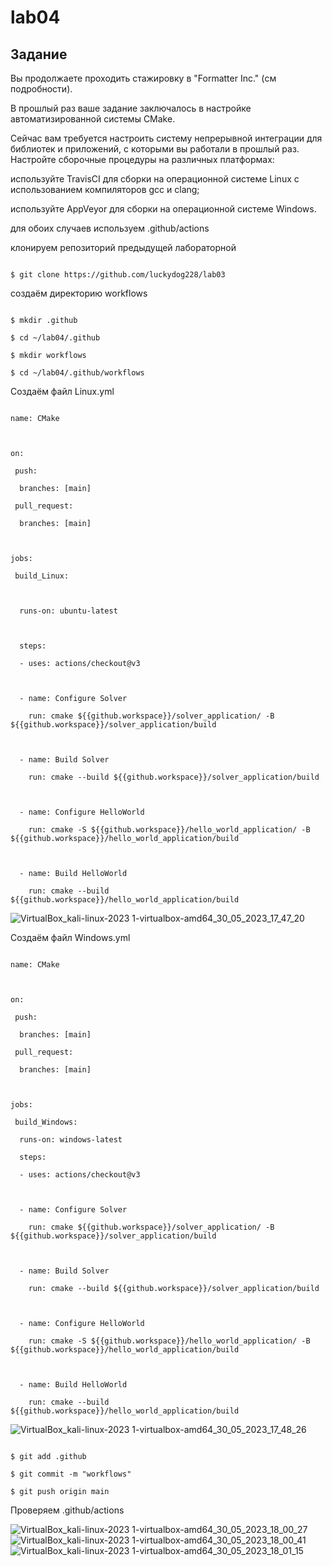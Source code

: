 # lab04


## Задание

Вы продолжаете проходить стажировку в "Formatter Inc." (см подробности).



В прошлый раз ваше задание заключалось в настройке автоматизированной системы CMake.



Сейчас вам требуется настроить систему непрерывной интеграции для библиотек и приложений, с которыми вы работали в прошлый раз. Настройте сборочные процедуры на различных платформах:



используйте TravisCI для сборки на операционной системе Linux с использованием компиляторов gcc и clang;

используйте AppVeyor для сборки на операционной системе Windows.



для обоих случаев используем .github/actions



клонируем репозиторий предыдущей лабораторной



```

$ git clone https://github.com/luckydog228/lab03

```



создаём директорию workflows 



```

$ mkdir .github

$ cd ~/lab04/.github

$ mkdir workflows

$ cd ~/lab04/.github/workflows

```



Создаём файл Linux.yml



```

name: CMake



on:

 push:

  branches: [main]

 pull_request:

  branches: [main]



jobs: 

 build_Linux:



  runs-on: ubuntu-latest



  steps:

  - uses: actions/checkout@v3



  - name: Configure Solver

    run: cmake ${{github.workspace}}/solver_application/ -B ${{github.workspace}}/solver_application/build



  - name: Build Solver

    run: cmake --build ${{github.workspace}}/solver_application/build



  - name: Configure HelloWorld

    run: cmake -S ${{github.workspace}}/hello_world_application/ -B ${{github.workspace}}/hello_world_application/build



  - name: Build HelloWorld

    run: cmake --build ${{github.workspace}}/hello_world_application/build

```


![VirtualBox_kali-linux-2023 1-virtualbox-amd64_30_05_2023_17_47_20](https://github.com/luckydog228/lab04/assets/128289395/34b0d1be-6970-452e-a3c8-5532dc34b837)



Создаём файл Windows.yml



```

name: CMake



on:

 push:

  branches: [main]

 pull_request:

  branches: [main]



jobs: 

 build_Windows:

  runs-on: windows-latest

  steps:

  - uses: actions/checkout@v3



  - name: Configure Solver

    run: cmake ${{github.workspace}}/solver_application/ -B ${{github.workspace}}/solver_application/build



  - name: Build Solver

    run: cmake --build ${{github.workspace}}/solver_application/build

    

  - name: Configure HelloWorld

    run: cmake -S ${{github.workspace}}/hello_world_application/ -B ${{github.workspace}}/hello_world_application/build



  - name: Build HelloWorld

    run: cmake --build ${{github.workspace}}/hello_world_application/build

```


![VirtualBox_kali-linux-2023 1-virtualbox-amd64_30_05_2023_17_48_26](https://github.com/luckydog228/lab04/assets/128289395/8e1f3961-b868-43dc-bf93-3b290d1dc80f)


```

$ git add .github

$ git commit -m "workflows"

$ git push origin main

```





Проверяем .github/actions

![VirtualBox_kali-linux-2023 1-virtualbox-amd64_30_05_2023_18_00_27](https://github.com/luckydog228/lab04/assets/128289395/9f758203-ef30-489a-a3fc-b0af2c1e9ad0)
![VirtualBox_kali-linux-2023 1-virtualbox-amd64_30_05_2023_18_00_41](https://github.com/luckydog228/lab04/assets/128289395/8fa6f0b5-e88f-478d-b360-73fc842cb6d8)
![VirtualBox_kali-linux-2023 1-virtualbox-amd64_30_05_2023_18_01_15](https://github.com/luckydog228/lab04/assets/128289395/9b0e8ccd-6050-4f8e-8e35-37f11f84f72c)



